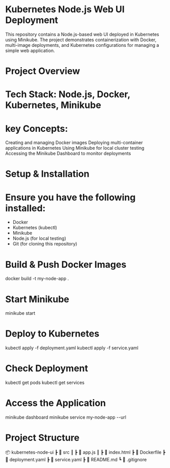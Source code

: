 # Kubernetes Node.js Web UI Deployment
This repository contains a Node.js-based web UI deployed in Kubernetes using Minikube. The project demonstrates containerization with Docker, multi-image deployments, and Kubernetes configurations for managing a simple web application.
 
# Project Overview
# Tech Stack: Node.js, Docker, Kubernetes, Minikube
# key Concepts:
Creating and managing Docker images
Deploying multi-container applications in Kubernetes
Using Minikube for local cluster testing
Accessing the Minikube Dashboard to monitor deployments

# Setup & Installation
 # Ensure you have the following installed:

* Docker
* Kubernetes (kubectl)
* Minikube
* Node.js (for local testing)
* Git (for cloning this repository)

# Build & Push Docker Images
docker build -t my-node-app .

# Start Minikube
minikube start

# Deploy to Kubernetes
kubectl apply -f deployment.yaml
kubectl apply -f service.yaml

# Check Deployment
kubectl get pods
kubectl get services

# Access the Application
minikube dashboard
minikube service my-node-app --url

# Project Structure
📦 kubernetes-node-ui
 ┣ 📂 src
 ┃ ┣ 📜 app.js
 ┃ ┣ 📜 index.html
 ┣ 📜 Dockerfile
 ┣ 📜 deployment.yaml
 ┣ 📜 service.yaml
 ┣ 📜 README.md
 ┗ 📜 .gitignore
